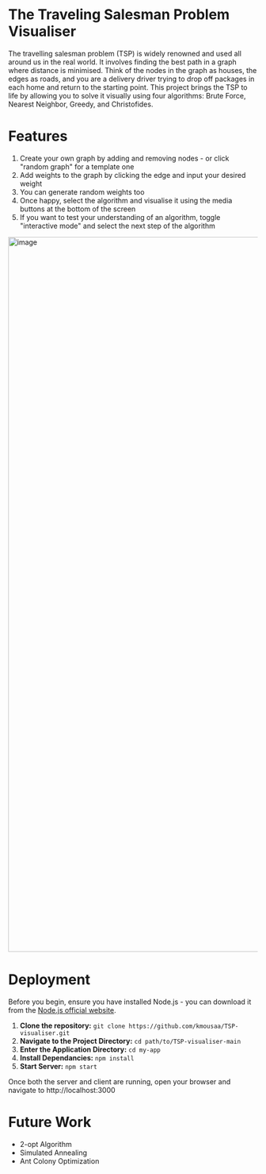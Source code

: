 # The Traveling Salesman Problem Visualiser

The travelling salesman problem (TSP) is widely renowned and used all around us in the real world. It involves finding the best path in a graph where distance is minimised. Think of the nodes in the graph as houses, the edges as roads, and you are a delivery driver trying to drop off packages in each home and return to the starting point. This project brings the TSP to life by allowing you to solve it visually using four algorithms: Brute Force, Nearest Neighbor, Greedy, and Christofides.

# Features
1. Create your own graph by adding and removing nodes - or click "random graph" for a template one
2. Add weights to the graph by clicking the edge and input your desired weight
3. You can generate random weights too
4. Once happy, select the algorithm and visualise it using the media buttons at the bottom of the screen
6. If you want to test your understanding of an algorithm, toggle "interactive mode" and select the next step of the algorithm


<img width="1440" alt="image" src="https://github.com/kmousaa/TSP-visualiser/assets/99260175/ac77b9c5-821c-4309-8250-720693ed4464">


# Deployment
Before you begin, ensure you have installed Node.js - you can download it from the [Node.js official website](https://nodejs.org/en/download/). 

1. **Clone the repository:** ```git clone https://github.com/kmousaa/TSP-visualiser.git```
2. **Navigate to the Project Directory:** ```cd path/to/TSP-visualiser-main```
3. **Enter the Application Directory:** ```cd my-app```
4. **Install Dependancies:** ```npm install```
5. **Start Server:** ```npm start```

Once both the server and client are running, open your browser and navigate to http://localhost:3000

# Future Work
- 2-opt Algorithm
- Simulated Annealing
- Ant Colony Optimization




